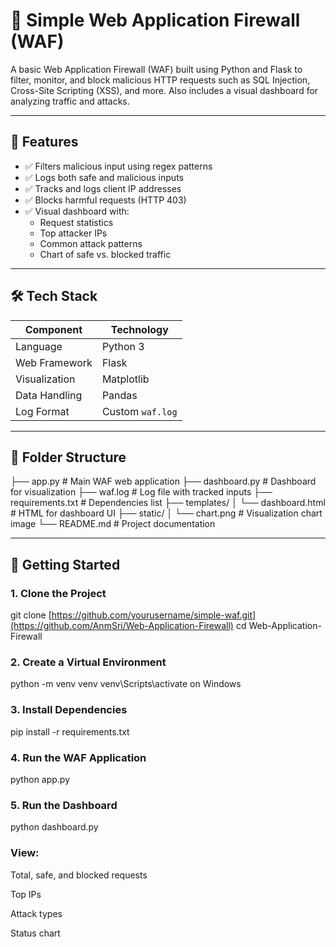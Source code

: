 # 🔐 Simple Web Application Firewall (WAF)

A basic Web Application Firewall (WAF) built using Python and Flask to filter, monitor, and block malicious HTTP requests such as SQL Injection, Cross-Site Scripting (XSS), and more. Also includes a visual dashboard for analyzing traffic and attacks.

---

## 📌 Features

- ✅ Filters malicious input using regex patterns
- ✅ Logs both safe and malicious inputs
- ✅ Tracks and logs client IP addresses
- ✅ Blocks harmful requests (HTTP 403)
- ✅ Visual dashboard with:
  - Request statistics
  - Top attacker IPs
  - Common attack patterns
  - Chart of safe vs. blocked traffic

---

## 🛠️ Tech Stack

| Component         | Technology         |
|------------------|--------------------|
| Language          | Python 3           |
| Web Framework     | Flask              |
| Visualization     | Matplotlib         |
| Data Handling     | Pandas             |
| Log Format        | Custom `waf.log`   |

---

## 📁 Folder Structure
├── app.py # Main WAF web application
├── dashboard.py # Dashboard for visualization
├── waf.log # Log file with tracked inputs
├── requirements.txt # Dependencies list
├── templates/
│ └── dashboard.html # HTML for dashboard UI
├── static/
│ └── chart.png # Visualization chart image
└── README.md # Project documentation

---

## 🚀 Getting Started

### 1. Clone the Project

git clone [https://github.com/yourusername/simple-waf.git](https://github.com/AnmSri/Web-Application-Firewall)
cd Web-Application-Firewall

### 2. Create a Virtual Environment

python -m venv venv
venv\Scripts\activate on Windows

### 3. Install Dependencies

pip install -r requirements.txt


### 4. Run the WAF Application

python app.py

### 5. Run the Dashboard

python dashboard.py

### View:

Total, safe, and blocked requests

Top IPs

Attack types

Status chart
